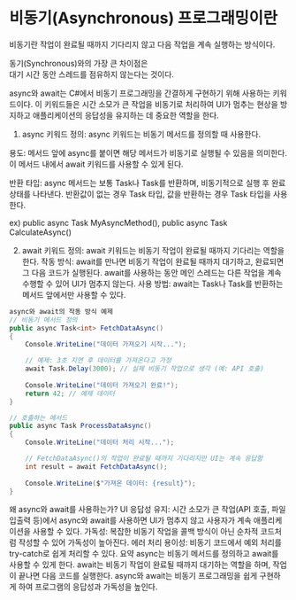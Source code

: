# 비동기(Asynchronous) 프로그래밍이란

비동기란 작업이 완료될 때까지 기다리지 않고 다음 작업을 계속 실행하는 방식이다.  

동기(Synchronous)와의 가장 큰 차이점은  
대기 시간 동안 스레드를 점유하지 않는다는 것이다.

async와 await는 C#에서 비동기 프로그래밍을 간결하게 구현하기 위해 사용하는 키워드이다.
이 키워드들은 시간 소모가 큰 작업을 비동기로 처리하여 UI가 멈추는 현상을 방지하고 애플리케이션의 응답성을 유지하는 데 중요한 역할을 한다.

1. async 키워드
정의: async 키워드는 비동기 메서드를 정의할 때 사용한다.

용도: 메서드 앞에 async를 붙이면 해당 메서드가 비동기로 실행될 수 있음을 의미한다. 이 메서드 내에서 await 키워드를 사용할 수 있게 된다.

반환 타입: async 메서드는 보통 Task나 Task<T>를 반환하며, 비동기적으로 실행 후 완료 상태를 나타낸다. 반환값이 없는 경우 Task 타입, 값을 반환하는 경우 Task<T> 타입을 사용한다.

ex) public async Task MyAsyncMethod(), public async Task<int> CalculateAsync()

2. await 키워드
정의: await 키워드는 비동기 작업이 완료될 때까지 기다리는 역할을 한다.
작동 방식: await를 만나면 비동기 작업이 완료될 때까지 대기하고, 완료되면 그 다음 코드가 실행된다. await를 사용하는 동안 메인 스레드는 다른 작업을 계속 수행할 수 있어 UI가 멈추지 않는다.
사용 방법: await는 Task나 Task<T>를 반환하는 메서드 앞에서만 사용할 수 있다.

```csharp
async와 await의 작동 방식 예제
// 비동기 메서드 정의
public async Task<int> FetchDataAsync()
{
    Console.WriteLine("데이터 가져오기 시작...");

    // 예제: 3초 지연 후 데이터를 가져온다고 가정
    await Task.Delay(3000); // 실제 비동기 작업으로 생각 (예: API 호출)
  
    Console.WriteLine("데이터 가져오기 완료!");
    return 42; // 예제 데이터
}

// 호출하는 메서드
public async Task ProcessDataAsync()
{
    Console.WriteLine("데이터 처리 시작...");

    // FetchDataAsync()의 작업이 완료될 때까지 기다리지만 UI는 계속 응답함
    int result = await FetchDataAsync();
  
    Console.WriteLine($"가져온 데이터: {result}");
}
```

왜 async와 await를 사용하는가?
UI 응답성 유지: 시간 소모가 큰 작업(API 호출, 파일 입출력 등)에서 async와 await를 사용하면 UI가 멈추지 않고 사용자가 계속 애플리케이션을 사용할 수 있다.
가독성: 복잡한 비동기 작업을 콜백 방식이 아닌 순차적 코드처럼 작성할 수 있어 가독성이 높아진다.
에러 처리 용이성: 비동기 코드에서 예외 처리를 try-catch로 쉽게 처리할 수 있다.
요약
async는 비동기 메서드를 정의하고 await를 사용할 수 있게 한다.
await는 비동기 작업이 완료될 때까지 대기하는 역할을 하며, 작업이 끝나면 다음 코드를 실행한다.
async와 await는 비동기 프로그래밍을 쉽게 구현하게 하여 프로그램의 응답성과 가독성을 높인다.